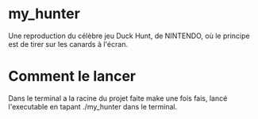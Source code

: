 # my_hunter
Une reproduction du célèbre jeu Duck Hunt, de NINTENDO, où le principe est de tirer sur les canards à l'écran.

# Comment le lancer
Dans le terminal a la racine du projet faite make une fois fais, lancé l'executable en tapant ./my_hunter dans le terminal.
